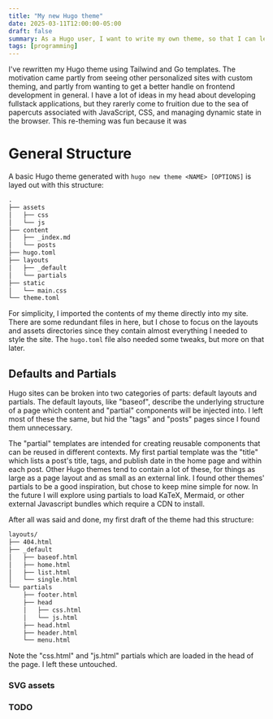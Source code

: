 ```yaml
---
title: "My new Hugo theme"
date: 2025-03-11T12:00:00-05:00
draft: false
summary: As a Hugo user, I want to write my own theme, so that I can learn how Hugo works.
tags: [programming]
---
```


I've rewritten my Hugo theme using Tailwind and Go templates. The motivation came partly from seeing other personalized sites with custom theming, and partly from wanting to get a better handle on frontend development in general. I have a lot of ideas in my head about developing fullstack applications, but they rarerly come to fruition due to the sea of papercuts associated with JavaScript, CSS, and managing dynamic state in the browser. This re-theming was fun because it was 

# General Structure

A basic Hugo theme generated with `hugo new theme <NAME> [OPTIONS]` is layed out with this structure:

```txt
.
├── assets
│   ├── css
│   └── js
├── content
│   ├── _index.md
│   └── posts
├── hugo.toml
├── layouts
│   ├── _default
│   └── partials
├── static
│   └── main.css
└── theme.toml
```

For simplicity, I imported the contents of my theme directly into my site.
There are some redundant files in here, but I chose to focus on the layouts and
assets directories since they contain almost everything I needed to style the
site. The `hugo.toml` file also needed some tweaks, but more on that later.

## Defaults and Partials

Hugo sites can be broken into two categories of parts: default layouts and
partials. The default layouts, like "baseof", describe the underlying structure
of a page which content and "partial" components will be injected into. I left
most of these the same, but hid the "tags" and "posts" pages since I found them
unnecessary.

The "partial" templates are intended for creating reusable components that can
be reused in different contexts. My first partial template was the "title"
which lists a post's title, tags, and publish date in the home page and within
each post. Other Hugo themes tend to contain a lot of these, for things as
large as a page layout and as small as an external link. I found other themes'
partials to be a good inspiration, but chose to keep mine simple for now. In
the future I will explore using partials to load KaTeX, Mermaid, or other
external Javascript bundles which require a CDN to install.

After all was said and done, my first draft of the theme had this structure:

```txt
layouts/
├── 404.html
├── _default
│   ├── baseof.html
│   ├── home.html
│   ├── list.html
│   └── single.html
└── partials
    ├── footer.html
    ├── head
    │   ├── css.html
    │   └── js.html
    ├── head.html
    ├── header.html
    └── menu.html
```

Note the "css.html" and "js.html" partials which are loaded in the head of the page. I left these untouched.

### SVG assets

### TODO

